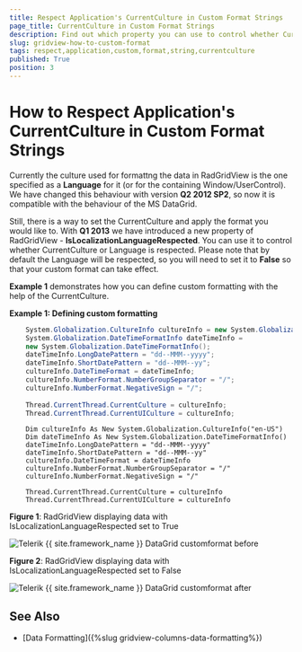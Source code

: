 ```yaml
---
title: Respect Application's CurrentCulture in Custom Format Strings
page_title: CurrentCulture in Custom Format Strings
description: Find out which property you can use to control whether CurrentCulture or Language are respected within RadGridView - Telerik's {{ site.framework_name }} DataGrid.
slug: gridview-how-to-custom-format
tags: respect,application,custom,format,string,currentculture
published: True
position: 3
---
```


# How to Respect Application's CurrentCulture in Custom Format Strings

Currently the culture used for formattng the data in RadGridView is the one specified as a __Language__ for it (or for the containing Window/UserControl). We have changed this behaviour with version __Q2 2012 SP2__, so now it is compatible with the behaviour of the MS DataGrid. 

Still, there is a way to set the CurrentCulture and apply the format you would like to. With __Q1 2013__ we have introduced a new property of RadGridView - __IsLocalizationLanguageRespected__. You can use it to control whether CurrentCulture or Language is respected. Please note that by default the Language will be respected, so you will need to set it to **False** so that your custom format can take effect.
        
**Example 1** demonstrates how you can define custom formatting with the help of the CurrentCulture.

__Example 1: Defining custom formatting__

```C#
	System.Globalization.CultureInfo cultureInfo = new System.Globalization.CultureInfo("en-US");
	System.Globalization.DateTimeFormatInfo dateTimeInfo =
	new System.Globalization.DateTimeFormatInfo();
	dateTimeInfo.LongDatePattern = "dd--MMM--yyyy";
	dateTimeInfo.ShortDatePattern = "dd--MMM--yy";
	cultureInfo.DateTimeFormat = dateTimeInfo;
	cultureInfo.NumberFormat.NumberGroupSeparator = "/";
	cultureInfo.NumberFormat.NegativeSign = "/";
	
	Thread.CurrentThread.CurrentCulture = cultureInfo;
	Thread.CurrentThread.CurrentUICulture = cultureInfo;
```
```VB.NET
	Dim cultureInfo As New System.Globalization.CultureInfo("en-US")
	Dim dateTimeInfo As New System.Globalization.DateTimeFormatInfo()
	dateTimeInfo.LongDatePattern = "dd--MMM--yyyy"
	dateTimeInfo.ShortDatePattern = "dd--MMM--yy"
	cultureInfo.DateTimeFormat = dateTimeInfo
	cultureInfo.NumberFormat.NumberGroupSeparator = "/"
	cultureInfo.NumberFormat.NegativeSign = "/"
	
	Thread.CurrentThread.CurrentCulture = cultureInfo
	Thread.CurrentThread.CurrentUICulture = cultureInfo
```

__Figure 1__: RadGridView displaying data with IsLocalizationLanguageRespected set to True
        
![Telerik {{ site.framework_name }} DataGrid customformat before](images/gridview_customformat_before.png)

__Figure 2__: RadGridView displaying data with IsLocalizationLanguageRespected set to False

![Telerik {{ site.framework_name }} DataGrid customformat after](images/gridview_customformat_after.png)

## See Also

 * [Data Formatting]({%slug gridview-columns-data-formatting%})

